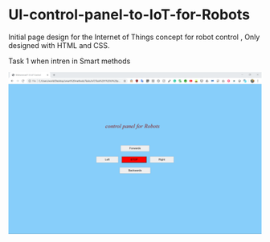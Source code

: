 # UI-control-panel-to-IoT-for-Robots
Initial page design for the Internet of Things concept for robot control , Only designed with HTML and CSS.

Task 1 when intren in Smart methods

![alt text](https://github.com/MohammadYAmmar/UI-control-panel-to-IoT-for-Robots/blob/master/screen%20shot%20of%20web%20site.png "UI")

